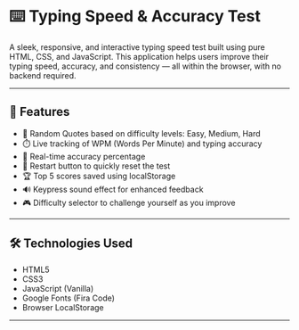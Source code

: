 # ⌨️ Typing Speed & Accuracy Test

A sleek, responsive, and interactive typing speed test built using pure HTML, CSS, and JavaScript. This application helps users improve their typing speed, accuracy, and consistency — all within the browser, with no backend required.

---

## 🚀 Features

- 💬 Random Quotes based on difficulty levels: Easy, Medium, Hard
- ⏱️ Live tracking of WPM (Words Per Minute) and typing accuracy
- 🎯 Real-time accuracy percentage
- 🔁 Restart button to quickly reset the test
- 🏆 Top 5 scores saved using localStorage
- 🔊 Keypress sound effect for enhanced feedback
- 🎮 Difficulty selector to challenge yourself as you improve

---

## 🛠️ Technologies Used

- HTML5
- CSS3
- JavaScript (Vanilla)
- Google Fonts (Fira Code)
- Browser LocalStorage

---
